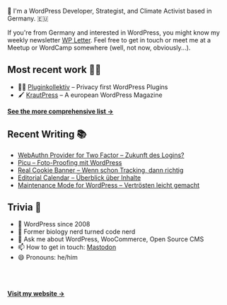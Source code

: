 👋 I'm a WordPress Developer, Strategist, and Climate Activist based in Germany. 🇪🇺

If you're from Germany and interested in WordPress, you might know my weekly newsletter [WP Letter](https://wpletter.de/). Feel free to get in touch or meet me at a Meetup or WordCamp somewhere (well, not now, obviously...).


## Most recent work 👷‍♂️

- 👨‍💻 [Pluginkollektiv](https://github.com/pluginkollektiv) – Privacy first WordPress Plugins
- 🖌️ [KrautPress](https://kraut.press) – A european WordPress Magazine

**[See the more comprehensive list &rarr;](https://simonkraft.com/what-i-do)**


## Recent Writing 📚

<!-- BLOG-POST-LIST:START -->
- [WebAuthn Provider for Two Factor – Zukunft des Logins?](https://krautpress.de/2024/webauthn-provider-for-two-factor/)
- [Picu – Foto-Proofing mit WordPress](https://krautpress.de/2024/picu/)
- [Real Cookie Banner – Wenn schon Tracking, dann richtig](https://krautpress.de/2024/real-cookie-banner/)
- [Editorial Calendar – Überblick über Inhalte](https://krautpress.de/2024/editorial-calendar/)
- [Maintenance Mode for WordPress – Vertrösten leicht gemacht](https://krautpress.de/2024/maintenance-mode-for-wp/)
<!-- BLOG-POST-LIST:END -->


## Trivia 🤪

- 👴 WordPress since 2008
- 🌱 Former biology nerd turned code nerd
- 💬 Ask me about WordPress, WooCommerce, Open Source CMS
- 📫 How to get in touch: [Mastodon](https://dewp.space/@simon)
- 😄 Pronouns: he/him

<br/><br/><br/>
**[Visit my website &rarr;](https://simonkraft.com/hi)**